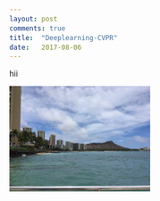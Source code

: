 ```yaml
---
layout: post
comments: true
title:  "Deeplearning-CVPR"
date:   2017-08-06
---
```


hii

<img src="/assets/cvpr/honolulu.JPG" display="block" margin="auto" width="50%" height="50%" />

